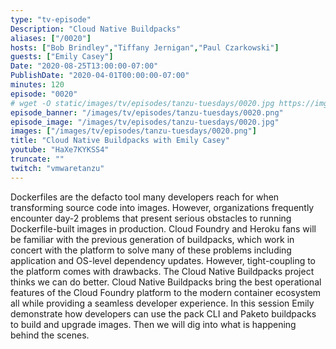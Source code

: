 ```yaml
---
type: "tv-episode"
Description: "Cloud Native Buildpacks"
aliases: ["/0020"]
hosts: ["Bob Brindley","Tiffany Jernigan","Paul Czarkowski"]
guests: ["Emily Casey"]
Date: "2020-08-25T13:00:00-07:00"
PublishDate: "2020-04-01T00:00:00-07:00"
minutes: 120
episode: "0020"
# wget -O static/images/tv/episodes/tanzu-tuesdays/0020.jpg https://img.youtube.com/vi/HaXe7KYKSS4/mqdefault.jpg
episode_banner: "/images/tv/episodes/tanzu-tuesdays/0020.png"
episode_image: "/images/tv/episodes/tanzu-tuesdays/0020.jpg"
images: ["/images/tv/episodes/tanzu-tuesdays/0020.png"]
title: "Cloud Native Buildpacks with Emily Casey"
youtube: "HaXe7KYKSS4"
truncate: ""
twitch: "vmwaretanzu"
---
```


Dockerfiles are the defacto tool many developers reach for when transforming source code into images. However, organizations frequently encounter day-2 problems that present serious obstacles to running Dockerfile-built images in production. Cloud Foundry and Heroku fans will be familiar with the previous generation of buildpacks, which work in concert with the platform to solve many of these problems including application and OS-level dependency updates. However, tight-coupling to the platform comes with drawbacks. The Cloud Native Buildpacks project thinks we can do better.
Cloud Native Buildpacks bring the best operational features of the Cloud Foundry platform to the modern container ecosystem all while providing a seamless developer experience. In this session Emily demonstrate how developers can use the pack CLI and Paketo buildpacks to build and upgrade images. Then we will dig into what is happening behind the scenes.